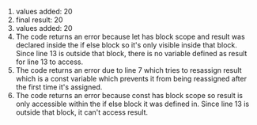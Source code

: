 1. values added: 20
2. final result: 20
3. values added: 20
4. The code returns an error because let has block scope and result was declared inside the if else block so it's only visible inside that block. Since line 13 is outside that block, there is no variable defined as result for line 13 to access.
5. The code returns an error due to line 7 which tries to resassign result which is a const variable which prevents it from being reassigned after the first time it's assigned.
6. The code returns an error because const has block scope so result is only accessible within the if else block it was defined in. Since line 13 is outside that block, it can't access result.
